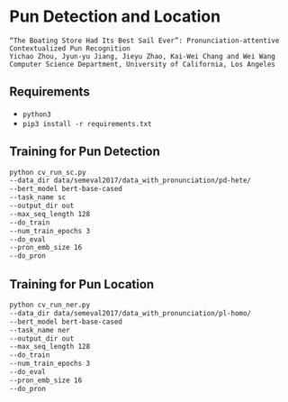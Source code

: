 

# Pun Detection and Location

```
“The Boating Store Had Its Best Sail Ever”: Pronunciation-attentive Contextualized Pun Recognition
Yichao Zhou, Jyun-yu Jiang, Jieyu Zhao, Kai-Wei Chang and Wei Wang
Computer Science Department, University of California, Los Angeles
```

## Requirements

- `python3`
- `pip3 install -r requirements.txt`

## Training for Pun Detection

```Bash
python cv_run_sc.py 
--data_dir data/semeval2017/data_with_pronunciation/pd-hete/ 
--bert_model bert-base-cased 
--task_name sc 
--output_dir out 
--max_seq_length 128 
--do_train 
--num_train_epochs 3 
--do_eval 
--pron_emb_size 16 
--do_pron 
```

## Training for Pun Location

```Bash
python cv_run_ner.py 
--data_dir data/semeval2017/data_with_pronunciation/pl-homo/ 
--bert_model bert-base-cased 
--task_name ner 
--output_dir out 
--max_seq_length 128 
--do_train 
--num_train_epochs 3 
--do_eval 
--pron_emb_size 16 
--do_pron 
```
